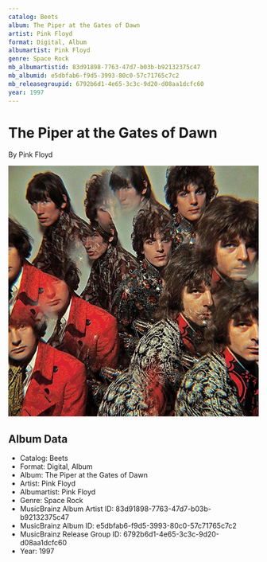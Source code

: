 ```yaml
---
catalog: Beets
album: The Piper at the Gates of Dawn
artist: Pink Floyd
format: Digital, Album
albumartist: Pink Floyd
genre: Space Rock
mb_albumartistid: 83d91898-7763-47d7-b03b-b92132375c47
mb_albumid: e5dbfab6-f9d5-3993-80c0-57c71765c7c2
mb_releasegroupid: 6792b6d1-4e65-3c3c-9d20-d08aa1dcfc60
year: 1997
---
```


# The Piper at the Gates of Dawn

By Pink Floyd

![](../../assets/beetscovers/Pink_Floyd-The_Piper_at_the_Gates_of_Dawn.jpg)

## Album Data

- Catalog: Beets
- Format: Digital, Album
- Album: The Piper at the Gates of Dawn
- Artist: Pink Floyd
- Albumartist: Pink Floyd
- Genre: Space Rock
- MusicBrainz Album Artist ID: 83d91898-7763-47d7-b03b-b92132375c47
- MusicBrainz Album ID: e5dbfab6-f9d5-3993-80c0-57c71765c7c2
- MusicBrainz Release Group ID: 6792b6d1-4e65-3c3c-9d20-d08aa1dcfc60
- Year: 1997

